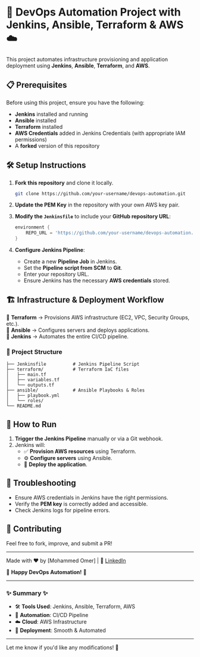 # 🚀 DevOps Automation Project with Jenkins, Ansible, Terraform & AWS ☁️  

This project automates infrastructure provisioning and application deployment using **Jenkins**, **Ansible**, **Terraform**, and **AWS**.  

## 📋 Prerequisites  

Before using this project, ensure you have the following:  

- **Jenkins** installed and running  
- **Ansible** installed  
- **Terraform** installed  
- **AWS Credentials** added in Jenkins Credentials (with appropriate IAM permissions)  
- A **forked** version of this repository  

## 🛠️ Setup Instructions  

1. **Fork this repository** and clone it locally.  
   ```bash
   git clone https://github.com/your-username/devops-automation.git
   ```
   
2. **Update the PEM Key** in the repository with your own AWS key pair.  

3. **Modify the `Jenkinsfile`** to include your **GitHub repository URL**:  
   ```groovy
   environment {
       REPO_URL = 'https://github.com/your-username/devops-automation.git'
   }
   ```

4. **Configure Jenkins Pipeline**:  
   - Create a new **Pipeline Job** in Jenkins.  
   - Set the **Pipeline script from SCM** to **Git**.  
   - Enter your repository URL.  
   - Ensure Jenkins has the necessary **AWS credentials** stored.  

## 🏗️ Infrastructure & Deployment Workflow  

🔹 **Terraform** → Provisions AWS infrastructure (EC2, VPC, Security Groups, etc.).  
🔹 **Ansible** → Configures servers and deploys applications.  
🔸 **Jenkins** → Automates the entire CI/CD pipeline.  

### 📂 Project Structure  

```
├── Jenkinsfile          # Jenkins Pipeline Script  
├── terraform/           # Terraform IaC files  
│   ├── main.tf  
│   ├── variables.tf  
│   └── outputs.tf  
├── ansible/             # Ansible Playbooks & Roles  
│   ├── playbook.yml  
│   └── roles/  
└── README.md  
```

## 🚀 How to Run  

1. **Trigger the Jenkins Pipeline** manually or via a Git webhook.  
2. Jenkins will:  
   - ✅ **Provision AWS resources** using Terraform.  
   - ⚙️ **Configure servers** using Ansible.  
   - 🚀 **Deploy the application**.  

## 🔧 Troubleshooting  

- Ensure AWS credentials in Jenkins have the right permissions.  
- Verify the **PEM key** is correctly added and accessible.  
- Check Jenkins logs for pipeline errors.  

## 🤝 Contributing  

Feel free to fork, improve, and submit a PR!  

---  

Made with ❤️ by [Mohammed Omer] | 🔗 [LinkedIn](www.linkedin.com/in/mohammed-omer-180b17251)  

🔹 **Happy DevOps Automation!** 🔹  

---

### ✨ **Summary** ✨  
- 🛠️ **Tools Used**: Jenkins, Ansible, Terraform, AWS  
- 🔄 **Automation**: CI/CD Pipeline  
- ☁️ **Cloud**: AWS Infrastructure  
- 🚀 **Deployment**: Smooth & Automated  

---  

Let me know if you'd like any modifications! 🎉
